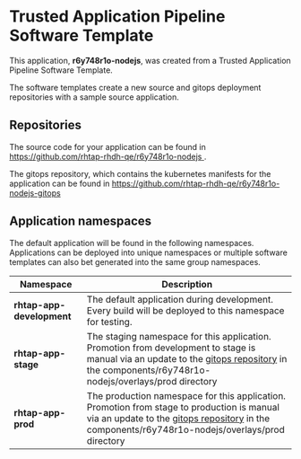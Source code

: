 # Trusted Application Pipeline Software Template

This application, **r6y748r1o-nodejs**, was created from a Trusted Application Pipeline Software Template.

The software templates create a new source and gitops deployment repositories with a sample source application. 

## Repositories

The source code for your application can be found in [https://github.com/rhtap-rhdh-qe/r6y748r1o-nodejs ](https://github.com/rhtap-rhdh-qe/r6y748r1o-nodejs ).
 
The gitops repository, which contains the kubernetes manifests for the application can be found in 
[https://github.com/rhtap-rhdh-qe/r6y748r1o-nodejs-gitops ](https://github.com/rhtap-rhdh-qe/r6y748r1o-nodejs-gitops ) 

## Application namespaces 

The default application will be found in the following namespaces. Applications can be deployed into unique namespaces or multiple software templates can also bet generated into the same group namespaces.  

|  Namespace   |  Description   |  
| -------- | -------- |   
| **rhtap-app-development** | The default application during development. Every build will be deployed to this namespace for testing. | 
| **rhtap-app-stage** | The staging namespace for this application. Promotion from development to stage is manual via an update to the [gitops repository](https://github.com/rhtap-rhdh-qe/r6y748r1o-nodejs-gitops ) in the components/r6y748r1o-nodejs/overlays/prod directory |  
| **rhtap-app-prod** | The production namespace for this application. Promotion from stage to production is manual via an update to the [gitops repository](https://github.com/rhtap-rhdh-qe/r6y748r1o-nodejs-gitops ) in the components/r6y748r1o-nodejs/overlays/prod directory | 